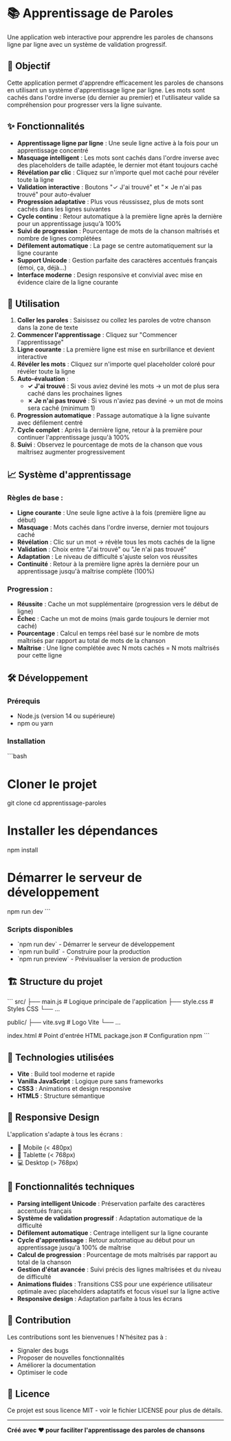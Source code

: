 # 📚 Apprentissage de Paroles

Une application web interactive pour apprendre les paroles de chansons ligne par ligne avec un système de validation progressif.

## 🎯 Objectif

Cette application permet d'apprendre efficacement les paroles de chansons en utilisant un système d'apprentissage ligne par ligne. Les mots sont cachés dans l'ordre inverse (du dernier au premier) et l'utilisateur valide sa compréhension pour progresser vers la ligne suivante.

## ✨ Fonctionnalités

- **Apprentissage ligne par ligne** : Une seule ligne active à la fois pour un apprentissage concentré
- **Masquage intelligent** : Les mots sont cachés dans l'ordre inverse avec des placeholders de taille adaptée, le dernier mot étant toujours caché
- **Révélation par clic** : Cliquez sur n'importe quel mot caché pour révéler toute la ligne
- **Validation interactive** : Boutons "✓ J'ai trouvé" et "✗ Je n'ai pas trouvé" pour auto-évaluer
- **Progression adaptative** : Plus vous réussissez, plus de mots sont cachés dans les lignes suivantes
- **Cycle continu** : Retour automatique à la première ligne après la dernière pour un apprentissage jusqu'à 100%
- **Suivi de progression** : Pourcentage de mots de la chanson maîtrisés et nombre de lignes complétées
- **Défilement automatique** : La page se centre automatiquement sur la ligne courante
- **Support Unicode** : Gestion parfaite des caractères accentués français (émoi, ça, déjà...)
- **Interface moderne** : Design responsive et convivial avec mise en évidence claire de la ligne courante

## 🚀 Utilisation

1. **Coller les paroles** : Saisissez ou collez les paroles de votre chanson dans la zone de texte
2. **Commencer l'apprentissage** : Cliquez sur "Commencer l'apprentissage"
3. **Ligne courante** : La première ligne est mise en surbrillance et devient interactive
4. **Révéler les mots** : Cliquez sur n'importe quel placeholder coloré pour révéler toute la ligne
5. **Auto-évaluation** : 
   - **✓ J'ai trouvé** : Si vous aviez deviné les mots → un mot de plus sera caché dans les prochaines lignes
   - **✗ Je n'ai pas trouvé** : Si vous n'aviez pas deviné → un mot de moins sera caché (minimum 1)
6. **Progression automatique** : Passage automatique à la ligne suivante avec défilement centré
7. **Cycle complet** : Après la dernière ligne, retour à la première pour continuer l'apprentissage jusqu'à 100%
8. **Suivi** : Observez le pourcentage de mots de la chanson que vous maîtrisez augmenter progressivement

## 📈 Système d'apprentissage

### Règles de base :
- **Ligne courante** : Une seule ligne active à la fois (première ligne au début)
- **Masquage** : Mots cachés dans l'ordre inverse, dernier mot toujours caché
- **Révélation** : Clic sur un mot → révèle tous les mots cachés de la ligne
- **Validation** : Choix entre "J'ai trouvé" ou "Je n'ai pas trouvé"
- **Adaptation** : Le niveau de difficulté s'ajuste selon vos réussites
- **Continuité** : Retour à la première ligne après la dernière pour un apprentissage jusqu'à maîtrise complète (100%)

### Progression :
- **Réussite** : Cache un mot supplémentaire (progression vers le début de ligne)
- **Échec** : Cache un mot de moins (mais garde toujours le dernier mot caché)
- **Pourcentage** : Calcul en temps réel basé sur le nombre de mots maîtrisés par rapport au total de mots de la chanson
- **Maîtrise** : Une ligne complétée avec N mots cachés = N mots maîtrisés pour cette ligne

## 🛠️ Développement

### Prérequis

- Node.js (version 14 ou supérieure)
- npm ou yarn

### Installation

\`\`\`bash
# Cloner le projet
git clone <url-du-repo>
cd apprentissage-paroles

# Installer les dépendances
npm install

# Démarrer le serveur de développement
npm run dev
\`\`\`

### Scripts disponibles

- \`npm run dev\` - Démarrer le serveur de développement
- \`npm run build\` - Construire pour la production
- \`npm run preview\` - Prévisualiser la version de production

## 🏗️ Structure du projet

\`\`\`
src/
├── main.js          # Logique principale de l'application
├── style.css        # Styles CSS
└── ...

public/
├── vite.svg         # Logo Vite
└── ...

index.html           # Point d'entrée HTML
package.json         # Configuration npm
\`\`\`

## 🎨 Technologies utilisées

- **Vite** : Build tool moderne et rapide
- **Vanilla JavaScript** : Logique pure sans frameworks
- **CSS3** : Animations et design responsive
- **HTML5** : Structure sémantique

## 📱 Responsive Design

L'application s'adapte à tous les écrans :
- 📱 Mobile (< 480px)
- 📱 Tablette (< 768px)
- 💻 Desktop (> 768px)

## 🔧 Fonctionnalités techniques

- **Parsing intelligent Unicode** : Préservation parfaite des caractères accentués français
- **Système de validation progressif** : Adaptation automatique de la difficulté
- **Défilement automatique** : Centrage intelligent sur la ligne courante
- **Cycle d'apprentissage** : Retour automatique au début pour un apprentissage jusqu'à 100% de maîtrise
- **Calcul de progression** : Pourcentage de mots maîtrisés par rapport au total de la chanson
- **Gestion d'état avancée** : Suivi précis des lignes maîtrisées et du niveau de difficulté
- **Animations fluides** : Transitions CSS pour une expérience utilisateur optimale avec placeholders adaptatifs et focus visuel sur la ligne active
- **Responsive design** : Adaptation parfaite à tous les écrans

## 🤝 Contribution

Les contributions sont les bienvenues ! N'hésitez pas à :
- Signaler des bugs
- Proposer de nouvelles fonctionnalités
- Améliorer la documentation
- Optimiser le code

## 📄 Licence

Ce projet est sous licence MIT - voir le fichier LICENSE pour plus de détails.

---

**Créé avec ❤️ pour faciliter l'apprentissage des paroles de chansons**
